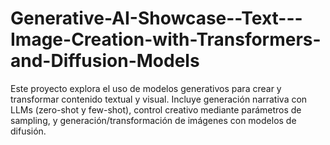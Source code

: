 # Generative-AI-Showcase--Text---Image-Creation-with-Transformers-and-Diffusion-Models
Este proyecto explora el uso de modelos generativos para crear y transformar contenido textual y visual. Incluye generación narrativa con LLMs (zero-shot y few-shot), control creativo mediante parámetros de sampling, y generación/transformación de imágenes con modelos de difusión.
